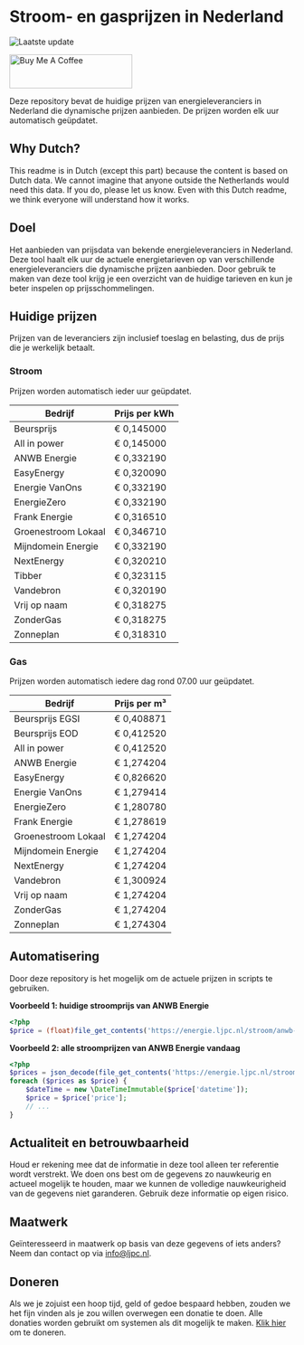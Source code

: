 # Stroom- en gasprijzen in Nederland

![Laatste update](https://img.shields.io/badge/laatste%20update-2025--04--02%2007%3A00%20CET-brightgreen)

<a href="https://www.buymeacoffee.com/Lars-" target="_blank"><img src="https://cdn.buymeacoffee.com/buttons/v2/default-orange.png" alt="Buy Me A Coffee" height="60" style="height: 60px !important;width: 217px !important;" ></a>

Deze repository bevat de huidige prijzen van energieleveranciers in Nederland die dynamische prijzen aanbieden. De prijzen worden elk uur automatisch geüpdatet.

## Why Dutch?

This readme is in Dutch (except this part) because the content is based on Dutch data. We cannot imagine that anyone outside the Netherlands would need this data. If you do, please let us know. Even with this Dutch readme, we think
everyone will understand how it works.

## Doel

Het aanbieden van prijsdata van bekende energieleveranciers in Nederland. Deze tool haalt elk uur de actuele energietarieven op van verschillende energieleveranciers die dynamische prijzen aanbieden. Door gebruik te maken van deze tool
krijg je een overzicht van de huidige tarieven en kun je beter inspelen op prijsschommelingen.

## Huidige prijzen

Prijzen van de leveranciers zijn inclusief toeslag en belasting, dus de prijs die je werkelijk betaalt.

### Stroom

Prijzen worden automatisch ieder uur geüpdatet.

 Bedrijf | Prijs per kWh 
---------|---------------
Beursprijs | € 0,145000
All in power | € 0,145000
ANWB Energie | € 0,332190
EasyEnergy | € 0,320090
Energie VanOns | € 0,332190
EnergieZero | € 0,332190
Frank Energie | € 0,316510
Groenestroom Lokaal | € 0,346710
Mijndomein Energie | € 0,332190
NextEnergy | € 0,320210
Tibber | € 0,323115
Vandebron | € 0,320190
Vrij op naam | € 0,318275
ZonderGas | € 0,318275
Zonneplan | € 0,318310


### Gas

Prijzen worden automatisch iedere dag rond 07.00 uur geüpdatet.

 Bedrijf | Prijs per m³ 
---------|--------------
Beursprijs EGSI | € 0,408871
Beursprijs EOD | € 0,412520
All in power | € 0,412520
ANWB Energie | € 1,274204
EasyEnergy | € 0,826620
Energie VanOns | € 1,279414
EnergieZero | € 1,280780
Frank Energie | € 1,278619
Groenestroom Lokaal | € 1,274204
Mijndomein Energie | € 1,274204
NextEnergy | € 1,274204
Vandebron | € 1,300924
Vrij op naam | € 1,274204
ZonderGas | € 1,274204
Zonneplan | € 1,274304


## Automatisering

Door deze repository is het mogelijk om de actuele prijzen in scripts te gebruiken.

**Voorbeeld 1: huidige stroomprijs van ANWB Energie**

```php
<?php
$price = (float)file_get_contents('https://energie.ljpc.nl/stroom/anwb-energie-nu.txt');

```

**Voorbeeld 2: alle stroomprijzen van ANWB Energie vandaag**

```php
<?php
$prices = json_decode(file_get_contents('https://energie.ljpc.nl/stroom/all-in-power-vandaag.json'),true);
foreach ($prices as $price) {
    $dateTime = new \DateTimeImmutable($price['datetime']);
    $price = $price['price'];
    // ...
}
```

## Actualiteit en betrouwbaarheid

Houd er rekening mee dat de informatie in deze tool alleen ter referentie wordt verstrekt. We doen ons best om de gegevens zo nauwkeurig en actueel mogelijk te houden, maar we kunnen de volledige nauwkeurigheid van de gegevens niet
garanderen. Gebruik deze informatie op eigen risico.

## Maatwerk

Geïnteresseerd in maatwerk op basis van deze gegevens of iets anders? Neem dan contact op
via [info@ljpc.nl](mailto:info@ljpc.nl?subject=Energie%20prijzen).

## Doneren

Als we je zojuist een hoop tijd, geld of gedoe bespaard hebben, zouden we het fijn vinden als je zou willen overwegen een
donatie te doen. Alle donaties worden gebruikt om systemen als dit mogelijk te
maken. [Klik hier](https://www.buymeacoffee.com/Lars-) om te doneren.
